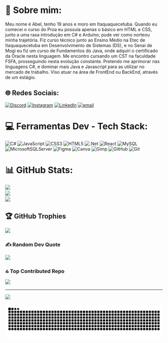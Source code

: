 # 💫 Sobre mim:
Meu nome é Abel, tenho 19 anos e moro em Itaquaquecetuba. Quando eu comecei o curso do Proa eu possuía apenas o básico em HTML e CSS, junto a uma rasa introdução em C# e Arduino; pude ver como norteou minha trajetória. Fiz curso técnico junto ao Ensino Médio na Etec de Itaquaquecetuba em Desenvolvimento de Sistemas (DS), e no Senai de Mogi eu fiz um curso de Fundamentos do Java, onde adquiri o certificado da Oracle nesta linguagem. Me encontro cursando um CST na faculdade FSFA, prosseguindo nesta evolução constante. Pretendo me aprimorar nas linguagens C#, e dominar mais Java e Javascript para as utilizar no mercado de trabalho. Viso atuar na área de FrontEnd ou BackEnd, através de um estágio.


## 🌐 Redes Sociais:
[![Discord](https://img.shields.io/badge/Discord-%237289DA.svg?logo=discord&logoColor=white)](https://discord.gg/https://discord.gg/y4dRvnJQ) [![Instagram](https://img.shields.io/badge/Instagram-%23E4405F.svg?logo=Instagram&logoColor=white)](https://instagram.com/https://www.instagram.com/abelgarcia83/) [![LinkedIn](https://img.shields.io/badge/LinkedIn-%230077B5.svg?logo=linkedin&logoColor=white)](https://linkedin.com/in/https://www.linkedin.com/in/abelgarcia7/) [![email](https://img.shields.io/badge/Email-D14836?logo=gmail&logoColor=white)](mailto:abel89275@gmail.com) 

# 💻 Ferramentas Dev - Tech Stack:
![C#](https://img.shields.io/badge/c%23-%23239120.svg?style=plastic&logo=csharp&logoColor=white) ![JavaScript](https://img.shields.io/badge/javascript-%23323330.svg?style=plastic&logo=javascript&logoColor=%23F7DF1E) ![CSS3](https://img.shields.io/badge/css3-%231572B6.svg?style=plastic&logo=css3&logoColor=white) ![HTML5](https://img.shields.io/badge/html5-%23E34F26.svg?style=plastic&logo=html5&logoColor=white) ![.Net](https://img.shields.io/badge/.NET-5C2D91?style=plastic&logo=.net&logoColor=white) ![React](https://img.shields.io/badge/react-%2320232a.svg?style=plastic&logo=react&logoColor=%2361DAFB) ![MySQL](https://img.shields.io/badge/mysql-4479A1.svg?style=plastic&logo=mysql&logoColor=white) ![MicrosoftSQLServer](https://img.shields.io/badge/Microsoft%20SQL%20Server-CC2927?style=plastic&logo=microsoft%20sql%20server&logoColor=white) ![Figma](https://img.shields.io/badge/figma-%23F24E1E.svg?style=plastic&logo=figma&logoColor=white) ![Canva](https://img.shields.io/badge/Canva-%2300C4CC.svg?style=plastic&logo=Canva&logoColor=white) ![Gimp](https://img.shields.io/badge/Gimp-657D8B?style=plastic&logo=gimp&logoColor=FFFFFF) ![GitHub](https://img.shields.io/badge/github-%23121011.svg?style=plastic&logo=github&logoColor=white) ![Git](https://img.shields.io/badge/git-%23F05033.svg?style=plastic&logo=git&logoColor=white)
# 📊 GitHub Stats:
![](https://github-readme-stats.vercel.app/api?username=Abel2007u&theme=dark&hide_border=false&include_all_commits=false&count_private=false)<br/>
![](https://nirzak-streak-stats.vercel.app/?user=Abel2007u&theme=dark&hide_border=false)<br/>
![](https://github-readme-stats.vercel.app/api/top-langs/?username=Abel2007u&theme=dark&hide_border=false&include_all_commits=false&count_private=false&layout=compact)

## 🏆 GitHub Trophies
![](https://github-profile-trophy.vercel.app/?username=Abel2007u&theme=radical&no-frame=false&no-bg=true&margin-w=4)

### ✍️ Random Dev Quote
![](https://quotes-github-readme.vercel.app/api?type=horizontal&theme=radical)

### 🔝 Top Contributed Repo
![](https://github-contributor-stats.vercel.app/api?username=Abel2007u&limit=5&theme=dark&combine_all_yearly_contributions=true)

---
[![](https://visitcount.itsvg.in/api?id=Abel2007u&icon=0&color=0)](https://visitcount.itsvg.in)

<img src="https://raw.githubusercontent.com/Abel2007u/Abel2007u/output/snake.svg" alt="Snake animation or Animacao de Cobra" />

<!--name: Generate snake animation
on:
  schedule:
    # Runs every 12 hours
    - cron: "0 */12 * * *"
  workflow_dispatch: # Allows manual trigger from the Actions tab
  push:
    branches:
      - main # Triggers on push to the main branch

jobs:
  generate:
    # Permissions needed to write to the repository content
    permissions:
      contents: write
    runs-on: ubuntu-latest
    timeout-minutes: 5
steps:
      - name: Generate snake.svg
        # Uses the Platane/snk action to generate the snake SVG
        uses: Platane/snk/svg-only@v3
        with:
          github_user_name: Abel2007u
          # Specifies the output path and desired color palette (github-dark)
          outputs: dist/snake.svg?palette=github-dark
- name: Push snake.svg to the output branch
        # Uses crazy-max/ghaction-github-pages to push the generated file
        uses: crazy-max/ghaction-github-pages@v3.1.0
        with:
          target_branch: output # The branch where the SVG will be pushed
          build_dir: dist       # The directory containing the generated file
 env:
          # GITHUB_TOKEN is automatically provided by GitHub Actions for repository write access
          GITHUB_TOKEN: ${{ secrets.GITHUB_TOKEN }}    -->

<!-- Proudly created with GPRM ( https://gprm.itsvg.in ) -->

